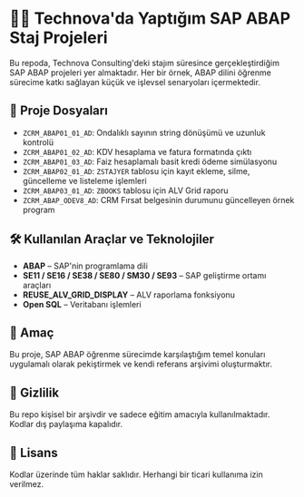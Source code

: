 # 👨‍💻 Technova'da Yaptığım SAP ABAP Staj Projeleri

Bu repoda, Technova Consulting'deki stajım süresince gerçekleştirdiğim SAP ABAP projeleri yer almaktadır. Her bir örnek, ABAP dilini öğrenme sürecime katkı sağlayan küçük ve işlevsel senaryoları içermektedir.

## 📁 Proje Dosyaları

- `ZCRM_ABAP01_01_AD`: Ondalıklı sayının string dönüşümü ve uzunluk kontrolü
- `ZCRM_ABAP01_02_AD`: KDV hesaplama ve fatura formatında çıktı
- `ZCRM_ABAP01_03_AD`: Faiz hesaplamalı basit kredi ödeme simülasyonu
- `ZCRM_ABAP02_01_AD`: `ZSTAJYER` tablosu için kayıt ekleme, silme, güncelleme ve listeleme işlemleri
- `ZCRM_ABAP03_01_AD`: `ZBOOKS` tablosu için ALV Grid raporu
- `ZCRM_ABAP_ODEV8_AD`: CRM Fırsat belgesinin durumunu güncelleyen örnek program

## 🛠️ Kullanılan Araçlar ve Teknolojiler

- **ABAP** – SAP'nin programlama dili
- **SE11 / SE16 / SE38 / SE80 / SM30 / SE93** – SAP geliştirme ortamı araçları
- **REUSE_ALV_GRID_DISPLAY** – ALV raporlama fonksiyonu
- **Open SQL** – Veritabanı işlemleri

## 🎯 Amaç

Bu proje, SAP ABAP öğrenme sürecimde karşılaştığım temel konuları uygulamalı olarak pekiştirmek ve kendi referans arşivimi oluşturmaktır.

## 🔐 Gizlilik

Bu repo kişisel bir arşivdir ve sadece eğitim amacıyla kullanılmaktadır. Kodlar dış paylaşıma kapalıdır.

## 📄 Lisans

Kodlar üzerinde tüm haklar saklıdır. Herhangi bir ticari kullanıma izin verilmez.
